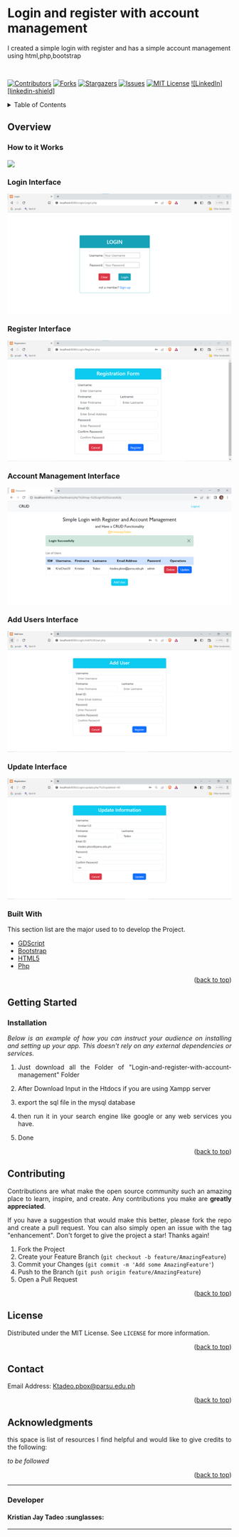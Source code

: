 # Login and register with account management
I created a simple  login with register and has a simple account management using html,php,bootstrap 
 
<br> 
<!-- Improved compatibility of back to top link: See: https://github.com/othneildrew/Best-README-Template/pull/73 -->
<a name="readme-top"></a>
<!--
*** Thanks for checking out the Best-README-Template. If you have a suggestion
*** that would make this better, please fork the repo and create a pull request
*** or simply open an issue with the tag "enhancement".
*** Don't forget to give the project a star!
*** Thanks again! Now go create something AMAZING! :D
-->



<!-- PROJECT SHIELDS -->
<!--
*** I'm using markdown "reference style" links for readability.
*** Reference links are enclosed in brackets [ ] instead of parentheses ( ).
*** See the bottom of this document for the declaration of the reference variables
*** for contributors-url, forks-url, etc. This is an optional, concise syntax you may use.
*** https://www.markdownguide.org/basic-syntax/#reference-style-links
-->
[![Contributors][contributors-shield]][contributors-url]
[![Forks][forks-shield]][forks-url]
[![Stargazers][stars-shield]][stars-url]
[![Issues][issues-shield]][issues-url]
[![MIT License][license-shield]][license-url]
[![LinkedIn][linkedin-shield]][linkedin-url]


<details>
  <summary>Table of Contents</summary>
  <ol>
    <li>
      <a href="#Overview">Overview</a>
      <ul>
          <li><a href ="#Login Interface">Login Interface</li>
       <li><a href ="#Register Interface">Register Interface</li>
         <li><a href ="#Account Management Interface">Account Management Interface</li>
         <li><a href ="#Add Users Interfac">Add Users Interfac</li>
         <li><a href ="Update Interface">Update Interface</li>
         <li><a href="#How to it  Works">How to it  Works #6</a></li>
         <li><a href ="#"></li>
      </ul>
    </li>
    <li>
      <a href="#getting-started">Getting Started</a>
      <ul>
        <li><a href="#installation">Installation</a></li>
      </ul>
    </li>
   <!-- <li><a href="#usage">Usage</a></li> 
    <li><a href="#roadmap">Roadmap</a></li>-->
    <li><a href="#contributing">Contributing</a></li>
    <li><a href="#license">License</a></li>
    <li><a href="#contact">Contact</a></li>
    <li><a href="#acknowledgments">Acknowledgments</a></li>
  </ol>
</details>



<!-- ABOUT THE PROJECT -->
##  Overview

### How to it  Works
  <img align = "center" src = "https://github.com/KrisChan33/Login-and-register-with-account-management/blob/main/Images/0701.gif">

<div align = "Justify">

### Login Interface
  <img align = "center" src = "https://github.com/KrisChan33/Login-and-register-with-account-management/blob/main/Images/login.png">

### Register Interface
  <img align = "center" src = "https://github.com/KrisChan33/Login-and-register-with-account-management/blob/main/Images/registration.png">
  
### Account Management Interface
  <img align = "center" src = "https://github.com/KrisChan33/Login-and-register-with-account-management/blob/main/Images/dashboard.PNG">

### Add Users Interface
  <img align = "center" src = "https://github.com/KrisChan33/Login-and-register-with-account-management/blob/main/Images/add%20User.PNG">

### Update Interface
  <img align = "center" src = "https://github.com/KrisChan33/Login-and-register-with-account-management/blob/main/Images/update_information.PNG">



   

### Built With</p>

This section  list are the major  used to to develop the Project.

- [GDScript](https://docs.godotengine.org/en/stable/tutorials/scripting/gdscript/index.html)
- [Bootstrap](https://getbootstrap.com/)
- [HTML5](https://webplatform.github.io/docs/html/html5/)
- [Php](https://www.php.net/docs.php)
 

<p align="right">(<a href="#readme-top">back to top</a>)</p>

## Getting Started 

### Installation

_Below is an example of how you can instruct your audience on installing and setting up your app. This doesn't rely on any external dependencies or services._

1. Just download all the Folder of "Login-and-register-with-account-management" Folder  

2.  After Download Input in the Htdocs if you are using Xampp server

3. export the sql file in the mysql database

5. then run it in your search engine like google or any web services you have.
   
4.  Done
   

<p align="right">(<a href="#readme-top">back to top</a>)</p>



<!-- USAGE EXAMPLES 
## Usage

Use this space to show useful examples of how a project can be used. Additional screenshots, code examples and demos work well in this space. You may also link to more resources.

_For more examples, please refer to the [Documentation](https://example.com)_
-->




<!-- ROADMAP 
## Roadmap

- [x] Add Changelog
- [x] Add back to top links
- [ ] Add Additional Templates w/ Examples
- [ ] Add "components" document to easily copy & paste sections of the readme
- [ ] Multi-language Support
    - [ ] Chinese
    - [ ] Spanish

See the [open issues](https://github.com/KrisChan33/Obstacle-Odyssey-3D/issues) for a full list of proposed features (and known issues).

<p align="right">(<a href="#readme-top">back to top</a>)</p>

-->

<!-- CONTRIBUTING -->
## Contributing

Contributions are what make the open source community such an amazing place to learn, inspire, and create. Any contributions you make are **greatly appreciated**.

If you have a suggestion that would make this better, please fork the repo and create a pull request. You can also simply open an issue with the tag "enhancement".
Don't forget to give the project a star! Thanks again!

1. Fork the Project
2. Create your Feature Branch (`git checkout -b feature/AmazingFeature`)
3. Commit your Changes (`git commit -m 'Add some AmazingFeature'`)
4. Push to the Branch (`git push origin feature/AmazingFeature`)
5. Open a Pull Request

<p align="right">(<a href="#readme-top">back to top</a>)</p>


<!-- LICENSE -->
## License

Distributed under the MIT License. See `LICENSE` for more information.

<p align="right">(<a href="#readme-top">back to top</a>)</p>



<!-- CONTACT -->
## Contact
Email Address: Ktadeo.pbox@parsu.edu.ph

<p align="right">(<a href="#readme-top">back to top</a>)</p>


<!-- ACKNOWLEDGMENTS -->
## Acknowledgments

 this space is list of resources I find helpful and would like to give credits to the following: 


<i>to be followed</i>
<!--
* [Godot engine](https://godotengine.org/)
* [Mixamo](https://www.mixamo.com/)
* [Blender](https://www.blender.org/)
* [Turbo Squid](https://www.turbosquid.com/)
* [Freepik](https://www.freepik.com/3d-models)

-->
<p align="right">(<a href="#readme-top">back to top</a>)</p>



<!-- MARKDOWN LINKS & IMAGES -->
<!-- https://www.markdownguide.org/basic-syntax/#reference-style-links -->
[contributors-shield]: https://img.shields.io/github/contributors/KrisChan33/BreadcrumbsLogin-and-register-with-account-management.svg?style=for-the-badge
[contributors-url]: https://github.com/KrisChan33/BreadcrumbsLogin-and-register-with-account-management/graphs/contributors
[forks-shield]: https://img.shields.io/github/forks/KrisChan33/BreadcrumbsLogin-and-register-with-account-management.svg?style=for-the-badge
[forks-url]: https://github.com/KrisChan33/BreadcrumbsLogin-and-register-with-account-management/network/members
[stars-shield]: https://img.shields.io/github/stars/KrisChan33/BreadcrumbsLogin-and-register-with-account-management.svg?style=for-the-badge
[stars-url]: https://github.com/KrisChan33/BreadcrumbsLogin-and-register-with-account-management/stargazers
[issues-shield]: https://img.shields.io/github/issues/KrisChan33/BreadcrumbsLogin-and-register-with-account-management.svg?style=for-the-badge
[issues-url]: https://github.com/KrisChan33/BreadcrumbsLogin-and-register-with-account-management/issues
[license-shield]: https://img.shields.io/github/license/KrisChan33/BreadcrumbsLogin-and-register-with-account-management.svg?style=for-the-badge
[license-url]: https://github.com/KrisChan33/BreadcrumbsLogin-and-register-with-account-management/blob/master/LICENSE
[linkedin-url]: https://linkedin.com/in/kristian-jay-tadeo

<hr>

### Developer 
<h4><b>Kristian Jay Tadeo :sunglasses:</b></h4>
<hr>
